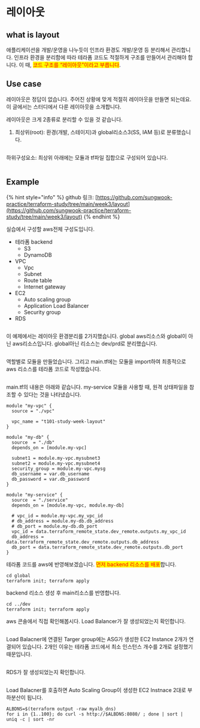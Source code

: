 # 레이아웃

## what is layout

애플리케이션을 개발/운영을 나누듯이 인프라 환경도 개발/운영 등 분리해서 관리합니다. 인프라 환경을 분리함에 따라 테라폼 코드도 적절하게 구조를 만들어서 관리해야 합니다. 이 때, <mark style="color:red;">코드 구조를 “레이아웃”이라고 부릅니다</mark>.



## Use case

레이아웃은 정답이 없습니다. 주어진 상황에 맞게 적절히 레이아웃을 만들면 되는데요. 이 글에서는 스터디에서 다룬 레이아웃을 소개합니다.



레이아웃은 크게 2종류로 분리할 수 있을 것 같습니다.

1. 최상위(root): 환경(개발, 스테이지)과 global리소스3(SS, IAM 등)로 분류했습니다.

<figure><img src="../../.gitbook/assets/image (4).png" alt=""><figcaption></figcaption></figure>

하위구성요소: 최상위 아래에는 모듈과 tf파일 집합으로 구성되어 있습니다.

<figure><img src="../../.gitbook/assets/image (7).png" alt=""><figcaption></figcaption></figure>



## Example

{% hint style="info" %}
github 링크: [https://github.com/sungwook-practice/terraform-study/tree/main/week3/layout](https://github.com/sungwook-practice/terraform-study/tree/main/week3/layout)
{% endhint %}

실습에서 구성할 aws전체 구성도입니다.

* 테라폼 backend
  * S3
  * DynamoDB
* VPC
  * Vpc
  * Subnet
  * Route table
  * Internet gateway
* EC2
  * Auto scaling group
  * Application Load Balancer
  * Security group
* RDS

<figure><img src="../../.gitbook/assets/image (14).png" alt=""><figcaption></figcaption></figure>



이 예제에서는 레이아웃 환경분리를 2가지했습니다. global aws리소스와 global이 아닌 aws리소스입니다. global아닌 리소스는 dev/prd로 분리했습니다.

<figure><img src="../../.gitbook/assets/image (13).png" alt=""><figcaption></figcaption></figure>



역할별로 모듈을 만들었습니다. 그리고 main.tf에는 모듈을 import하여 최종적으로 aws 리소스를 테라폼 코드로 작성했습니다.

<figure><img src="../../.gitbook/assets/image.png" alt=""><figcaption></figcaption></figure>



main.tf의 내용은 아래와 같습니다. my-service 모듈을 사용할 때, 원격 상태파일을 참조할 수 있다는 것을 나타냈습니다.

```hcl
module "my-vpc" {
  source = "./vpc"

  vpc_name = "t101-study-week-layout"
}

module "my-db" {
  source  = "./db"
  depends_on = [module.my-vpc]

  subnet1 = module.my-vpc.mysubnet3
  subnet2 = module.my-vpc.mysubnet4
  security_group = module.my-vpc.mysg
  db_username = var.db_username
  db_password = var.db_password
}

module "my-service" {
  source  = "./service"
  depends_on = [module.my-vpc, module.my-db]

  # vpc_id = module.my-vpc.my_vpc_id
  # db_address = module.my-db.db_address
  # db_port = module.my-db.db_port
  vpc_id = data.terraform_remote_state.dev_remote.outputs.my_vpc_id
  db_address = data.terraform_remote_state.dev_remote.outputs.db_address
  db_port = data.terraform_remote_state.dev_remote.outputs.db_port
}
```



테라폼 코드를 aws에 반영해보겠습니다. <mark style="color:red;">먼저 backend 리소스를 배포</mark>합니다.

```
cd global
terraform init; terraform apply
```



backend 리소스 생성 후 main리소스를 반영합니다.

```
cd ../dev
terraform init; terraform apply
```



aws 콘솔에서 직접 확인해봅시다. Load Balancer가 잘 생성되었는지 확인합니다.

<figure><img src="../../.gitbook/assets/image (6).png" alt=""><figcaption></figcaption></figure>



Load Balacner에 연결된 Targer group에는 ASG가 생성한 EC2 Instance 2개가 연결되어 있습니다. 2개인 이유는 테라폼 코드에서 최소 인스턴스 개수를 2개로 설정했기 때문입니다.

<figure><img src="../../.gitbook/assets/image (3).png" alt=""><figcaption></figcaption></figure>



RDS가 잘 생성되었는지 확인합니다.

<figure><img src="../../.gitbook/assets/image (12).png" alt=""><figcaption></figcaption></figure>



Load Balacner를 호출하면 Auto Scaling Group이 생성한 EC2 Instnace 2대로 부하분산이 됩니다.

```shell
ALBDNS=$(terraform output -raw myalb_dns)
for i in {1..100}; do curl -s http://$ALBDNS:8080/ ; done | sort | uniq -c | sort -nr
```

<figure><img src="../../.gitbook/assets/image (45).png" alt=""><figcaption></figcaption></figure>
